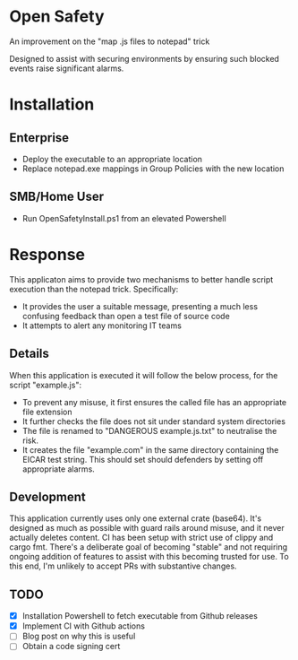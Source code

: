 # Open Safety
An improvement on the "map .js files to notepad" trick

Designed to assist with securing environments by ensuring such blocked events raise significant alarms.

# Installation
## Enterprise
- Deploy the executable to an appropriate location
- Replace notepad.exe mappings in Group Policies with the new location
## SMB/Home User
- Run OpenSafetyInstall.ps1 from an elevated Powershell

# Response

This applicaton aims to provide two mechanisms to better handle script execution than the notepad trick. Specifically:

- It provides the user a suitable message, presenting a much less confusing feedback than open a test file of source code
- It attempts to alert any monitoring IT teams

## Details

When this application is executed it will follow the below process, for the script "example.js":

- To prevent any misuse, it first ensures the called file has an appropriate file extension
- It further checks the file does not sit under standard system directories
- The file is renamed to "DANGEROUS example.js.txt" to neutralise the risk.
- It creates the file "example.com" in the same directory containing the EICAR test string. This should set should defenders by setting off appropriate alarms.

## Development

This application currently uses only one external crate (base64). It's designed as much as possible with guard rails around misuse, and it never actually deletes content. CI has been setup with strict use of clippy and cargo fmt. There's a deliberate goal of becoming "stable" and not requiring ongoing addition of features to assist with this becoming trusted for use. To this end, I'm unlikely to accept PRs with substantive changes.

## TODO

- [X] Installation Powershell to fetch executable from Github releases 
- [X] Implement CI with Github actions
- [ ] Blog post on why this is useful
- [ ] Obtain a code signing cert